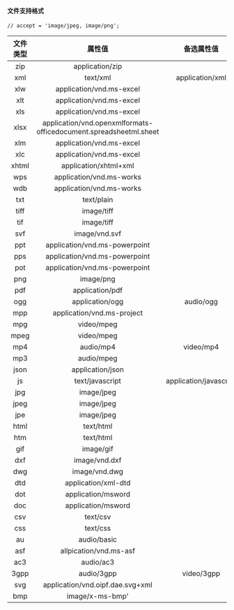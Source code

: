 #### 文件支持格式

```
// accept = 'image/jpeg, image/png';
```

|文件类型|属性值|备选属性值|
|:--:|:--:|:--:|
| zip |application/zip|
| xml |text/xml|application/xml|
| xlw |application/vnd.ms-excel|
| xlt |application/vnd.ms-excel|
| xls |application/vnd.ms-excel|
| xlsx |application/vnd.openxmlformats-officedocument.spreadsheetml.sheet||
| xlm |application/vnd.ms-excel|
| xlc |application/vnd.ms-excel|
| xhtml |application/xhtml+xml|
| wps |application/vnd.ms-works|
| wdb |application/vnd.ms-works|
| txt |text/plain|
| tiff |image/tiff|
| tif |image/tiff|
| svf |image/vnd.svf|
| ppt |application/vnd.ms-powerpoint|
| pps |application/vnd.ms-powerpoint|
| pot |application/vnd.ms-powerpoint|
| png |image/png|
| pdf |application/pdf|
| ogg |application/ogg|audio/ogg|
| mpp |application/vnd.ms-project|
| mpg |video/mpeg|
| mpeg |video/mpeg|
| mp4 |audio/mp4|video/mp4|
| mp3 |audio/mpeg|
| json |application/json|
| js |text/javascript|application/javascript|
| jpg |image/jpeg|
| jpeg |image/jpeg|
| jpe |image/jpeg|
| html |text/html|
| htm |text/html|
| gif |image/gif|
| dxf |image/vnd.dxf|
| dwg |image/vnd.dwg|
| dtd |application/xml-dtd|
| dot |application/msword|
| doc |application/msword|
| csv |text/csv|
| css |text/css|
| au |audio/basic|
| asf |allpication/vnd.ms-asf|
| ac3 |audio/ac3|
|3gpp|audio/3gpp|video/3gpp|
|svg|application/vnd.oipf.dae.svg+xml||
|bmp|image/x-ms-bmp'||